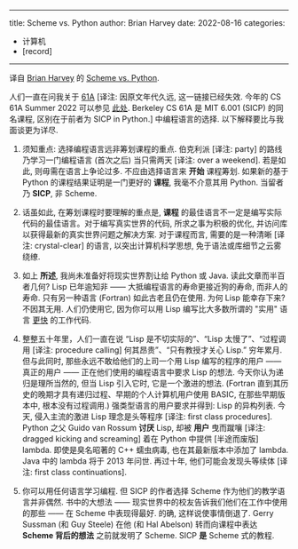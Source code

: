 
---
title: Scheme vs. Python
author: Brian Harvey
date: 2022-08-16
categories:
  - 计算机
  - [record]
---


译自 [Brian Harvey](https://people.eecs.berkeley.edu/~bh/) 的 [Scheme vs. Python](https://people.eecs.berkeley.edu/~bh/proglang.html).

人们一直在问我关于 [61A](https://people.eecs.berkeley.edu/~bh/61a.html) [译注: 因原文年代久远, 这一链接已经失效. 今年的 CS 61A Summer 2022 可以参见 [此处](https://cs61a.org/). Berkeley CS 61A 是 MIT 6.001 (SICP) 的同名课程, 区别在于前者为 SICP in Python.] 中编程语言的选择. 以下解释要比与我面谈更为详尽. 

1. 须知重点: 选择编程语言远非筹划课程的重点. 伯克利派 [译注: party] 的路线乃学习一门编程语言 (首次之后) 当只需两天 [译注: over a weekend]. 若是如此, 则毋需在语言上争论过多. 不应由选择语言来 **开始** 课程筹划. 如果新的基于 Python 的课程结果证明是一门更好的 **课程**, 我毫不介意其用 Python. 当留者乃 **SICP**, 非 Scheme.

2. 话虽如此, 在筹划课程时要理解的重点是, **课程** 的最佳语言不一定是编写实际代码的最佳语言。对于编写真实世界的代码, 所求之事为积极的优化, 并访问库以获得最新的真实世界问题之解决方案. 对于课程而言, 需要的是一种清晰 [译注: crystal-clear] 的语言, 以突出计算机科学思想, 免于语法或库细节之云雾绕缭.

3. 如上 **所述**, 我尚未准备好将现实世界割让给 Python 或 Java. 读此文章而半百者几何? Lisp 已年逾知非 —— 大抵编程语言的寿命更接近狗的寿命, 而非人的寿命. 只有另一种语言 (Fortran) 如此古老且仍在使用. 为何 Lisp 能幸存下来? 不因其无用. 人们仍使用它, 因为你可以用 Lisp 编写比大多数所谓的 "实用" 语言 [更快](http://www.paulgraham.com/avg.html) 的工作代码.

4. 整整五十年里，人们一直在说 “Lisp 是不切实际的”、“Lisp 太慢了”、“过程调用 [译注: procedure calling] 何其昂贵”、“只有教授才关心 Lisp.” 穷年累月. 但与此同时, 那些永远不敢给他们的上司一个用 Lisp 编写的程序的用户 —— 真正的用户 —— 正在他们使用的编程语言中要求 Lisp 的想法. 今天你认为递归是理所当然的, 但当 Lisp 引入它时, 它是一个激进的想法. (Fortran 直到其历史的晚期才具有递归过程、早期的个人计算机用户使用 BASIC, 在那些早期版本中, 根本没有过程调用.) 强类型语言的用户要求并得到: Lisp 的异构列表. 今天, 侵入主流的激进 Lisp 理念是头等程序 [译注: first class procedures]. Python 之父 Guido van Rossum **讨厌** Lisp, 却被 **用户** 曳而蹴嚷 [译注: dragged kicking and screaming] 着在 Python 中提供 [半途而废版] lambda. 即使是臭名昭著的 C++ 蠕虫病毒, 也在其最新版本中添加了 lambda. Java 中的 lambda 将于 2013 年问世. 再过十年, 他们可能会发现头等续体 [译注: first class continuations].

5. 你可以用任何语言学习编程. 但 SICP 的作者选择 Scheme 作为他们的教学语言并非偶然. 书中的大想法 —— 现实世界中的校友告诉我们他们在工作中使用的那些 —— 在 Scheme 中表现得最好. 的确, 这样说使事情倒退了. Gerry Sussman (和 Guy Steele) 在他 (和 Hal Abelson) 转而向课程中表达 **Scheme 背后的想法** 之前就发明了 Scheme. SICP **是** Scheme 式的教程. 

